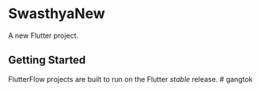 # SwasthyaNew

A new Flutter project.

## Getting Started

FlutterFlow projects are built to run on the Flutter _stable_ release.
#   g a n g t o k  
 